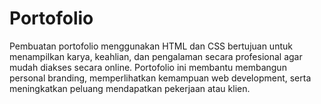 # Portofolio
Pembuatan portofolio menggunakan HTML dan CSS bertujuan untuk menampilkan karya, keahlian, dan pengalaman secara profesional agar mudah diakses secara online. Portofolio ini membantu membangun personal branding, memperlihatkan kemampuan web development, serta meningkatkan peluang mendapatkan pekerjaan atau klien.

